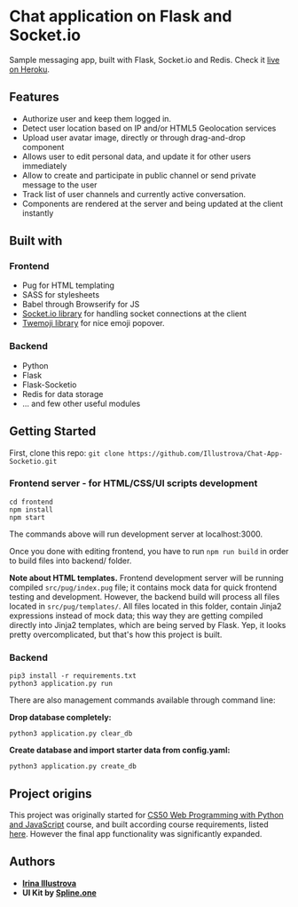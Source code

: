 # Chat application on Flask and Socket.io

Sample messaging app, built with Flask, Socket.io and Redis. Check it [live on Heroku](https://chat-app-flask-socketio.herokuapp.com/).

## Features

- Authorize user and keep them logged in.
- Detect user location based on IP and/or HTML5 Geolocation services
- Upload user avatar image, directly or through drag-and-drop component
- Allows user to edit personal data, and update it for other users immediately
- Allow to create and participate in public channel or send private message to the user
- Track list of user channels and currently active conversation.
- Components are rendered at the server and being updated at the client instantly

## Built with

### Frontend

- Pug for HTML templating
- SASS for stylesheets
- Babel through Browserify for JS
- [Socket.io library](https://github.com/socketio/socket.io-client) for handling socket connections at the client
- [Twemoji library](https://twemoji.twitter.com/) for nice emoji popover.

### Backend

- Python
- Flask
- Flask-Socketio
- Redis for data storage
- ... and few other useful modules

## Getting Started

First, clone this repo:
`git clone https://github.com/Illustrova/Chat-App-Socketio.git`

### Frontend server - for HTML/CSS/UI scripts development

```shell
cd frontend
npm install
npm start
```

The commands above will run development server at localhost:3000.

Once you done with editing frontend, you have to run `npm run build` in order to build files into backend/ folder.

__Note about HTML templates.__ Frontend development server will be running compiled `src/pug/index.pug` file; it contains mock data for quick frontend testing and development. However, the backend build will process all files located in `src/pug/templates/`. All files located in this folder, contain Jinja2 expressions instead of mock data; this way they are getting compiled directly into Jinja2 templates, which are being served by Flask. Yep, it looks pretty overcomplicated, but that's how this project is built.

### Backend

```shell
pip3 install -r requirements.txt
python3 application.py run
```

There are also management commands available through command line:

__Drop database completely:__

```shell
python3 application.py clear_db
```

__Create database and import starter data from config.yaml:__

```shell
python3 application.py create_db
```

## Project origins

This project was originally started for [CS50 Web Programming with Python and JavaScript](https://courses.edx.org/courses/course-v1:HarvardX+CS50W+Web/course/) course, and built according course requirements, listed [here](https://docs.cs50.net/ocw/web/projects/2/project2.html). However the final app functionality was significantly expanded.

## Authors

- **[Irina Illustrova](https://github.com/Illustrova)**
- **UI Kit by [Spline.one](http://spline.one/)**
